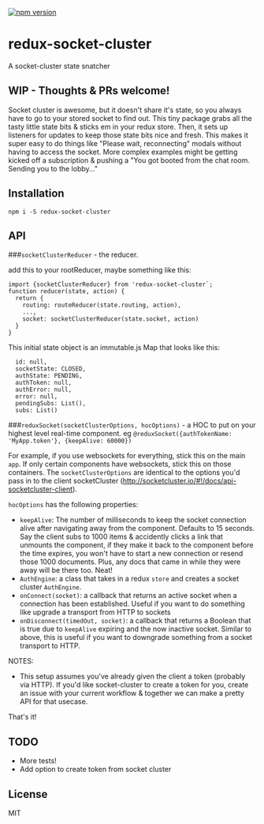 [![npm version](https://badge.fury.io/js/redux-socket-cluster.svg)](https://badge.fury.io/js/redux-socket-cluster)

# redux-socket-cluster
A socket-cluster state snatcher

## WIP - Thoughts & PRs welcome!

Socket cluster is awesome, but it doesn't share it's state, so you always have to go to your stored socket to find out. 
This tiny package grabs all the tasty little state bits & sticks em in your redux store. 
Then, it sets up listeners for updates to keep those state bits nice and fresh.
This makes it super easy to do things like "Please wait, reconnecting" modals without having to access the socket.
More complex examples might be getting kicked off a subscription & pushing a 
"You got booted from the chat room. Sending you to the lobby..."

## Installation

`npm i -S redux-socket-cluster`

## API
###`socketClusterReducer` - the reducer. 

add this to your rootReducer, maybe something like this:
```
import {socketClusterReducer} from 'redux-socket-cluster`;
function reducer(state, action) {
  return {
    routing: routeReducer(state.routing, action),
    ...,
    socket: socketClusterReducer(state.socket, action)
  }
}
```
This initial state object is an immutable.js Map that looks like this:

```
  id: null,
  socketState: CLOSED,
  authState: PENDING,
  authToken: null,
  authError: null,
  error: null,
  pendingSubs: List(),
  subs: List()
```
###`reduxSocket(socketClusterOptions, hocOptions)` - a HOC to put on your highest level real-time component.
eg `@reduxSocket({authTokenName: 'MyApp.token'}, {keepAlive: 60000})`

For example, if you use websockets for everything, stick this on the main `app`.
If only certain components have websockets, stick this on those containers.
The `socketClusterOptions` are identical to the options you'd pass in to the client socketCluster 
(http://socketcluster.io/#!/docs/api-socketcluster-client).
 
`hocOptions` has the following properties:
- `keepAlive`: The number of milliseconds to keep the socket connection alive after navigating away from the component.
Defaults to 15 seconds.
Say the client subs to 1000 items & accidently clicks a link that unmounts the component,
if they make it back to the component before the time expires, you won't have to start a new connection or resend
those 1000 documents. Plus, any docs that came in while they were away will be there too. Neat!
- `AuthEngine`: a class that takes in a redux `store` and creates a socket cluster `AuthEngine`.
- `onConnect(socket)`: a callback that returns an active socket when a connection has been established.
Useful if you want to do something like upgrade a transport from HTTP to sockets
- `onDisconnect(timedOut, socket)`: a callback that returns a Boolean that is true due to `keepAlive` expiring
and the now inactive socket.
Similar to above, this is useful if you want to downgrade something from a socket transport to HTTP.

NOTES: 
 - This setup assumes you've already given the client a token (probably via HTTP). If you'd like socket-cluster to 
create a token for you, create an issue with your current workflow & together we can make a pretty API for that usecase.

That's it!

## TODO
- More tests! 
- Add option to create token from socket cluster



## License
MIT
